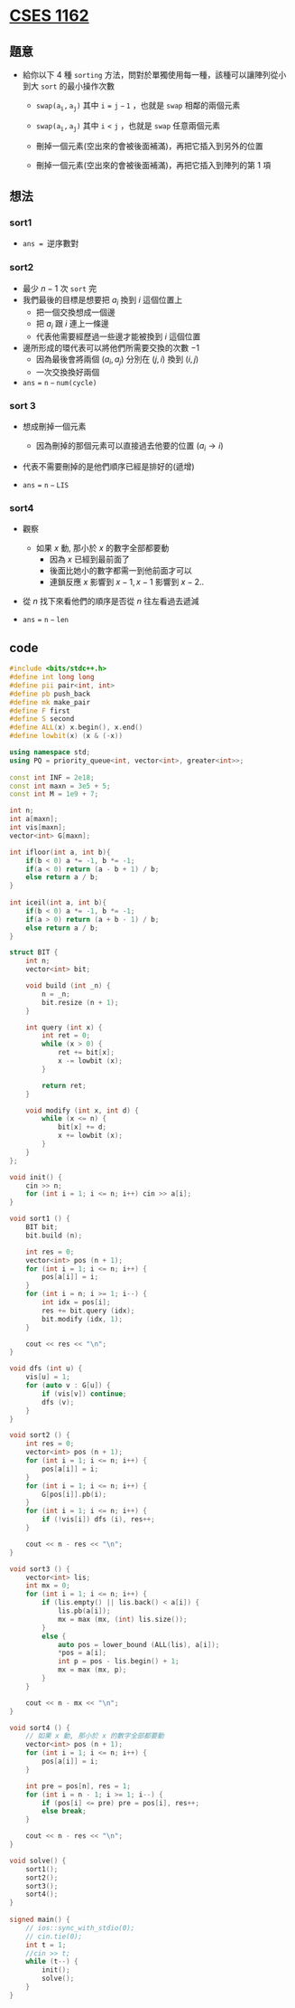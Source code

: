 # [CSES 1162](https://cses.fi/problemset/task/1162/)

## 題意

- 給你以下 $4$ 種 $\texttt{sorting}$ 方法，問對於單獨使用每一種，該種可以讓陣列從小到大 $\texttt{sort}$ 的最小操作次數

  - $\texttt{swap}\mathtt{(a_i,a_j)}$ 其中 $\mathtt{i=j-1}$  ，也就是 $\texttt{swap}$ 相鄰的兩個元素

  - $\texttt{swap}\mathtt{(a_i,a_j)}$ 其中 $\mathtt{i\lt j}$  ，也就是 $\texttt{swap}$ 任意兩個元素

  - 刪掉一個元素(空出來的會被後面補滿)，再把它插入到另外的位置

  - 刪掉一個元素(空出來的會被後面補滿)，再把它插入到陣列的第 $1$ 項

## 想法

### sort1

- $\texttt{ans = }$逆序數對

### sort2

- 最少 $n-1$ 次 $\texttt{sort}$ 完
- 我們最後的目標是想要把 $a_i$ 換到 $i$ 這個位置上
  - 把一個交換想成一個邊
  - 把 $a_i$ 跟 $i$ 連上一條邊
  - 代表他需要經歷過一些邊才能被換到 $i$ 這個位置
- 邊所形成的環代表可以將他們所需要交換的次數 $-1$ 
  - 因為最後會將兩個 $(a_i,a_j)$ 分別在 $(j,i)$ 換到 $(i,j)$
  - 一次交換換好兩個
- $\mathtt{ans=n-num(cycle)}$

### sort 3

- 想成刪掉一個元素
  - 因為刪掉的那個元素可以直接過去他要的位置 $(a_i\rightarrow i)$
- 代表不需要刪掉的是他們順序已經是排好的(遞增)

- $\mathtt{ans=n-LIS}$ 

### sort4

- 觀察
  - 如果 $x$ 動, 那小於 $x$ 的數字全部都要動
    - 因為 $x$ 已經到最前面了
    - 後面比她小的數字都需一到他前面才可以
    - 連鎖反應 $x$ 影響到 $x-1,x-1$ 影響到 $x-2..$
- 從 $n$ 找下來看他們的順序是否從 $n$ 往左看過去遞減

- $\mathtt{ans=n-len}$ 

## code

```cpp
#include <bits/stdc++.h>
#define int long long
#define pii pair<int, int>
#define pb push_back
#define mk make_pair
#define F first
#define S second
#define ALL(x) x.begin(), x.end()
#define lowbit(x) (x & (-x))

using namespace std;
using PQ = priority_queue<int, vector<int>, greater<int>>;
 
const int INF = 2e18;
const int maxn = 3e5 + 5;
const int M = 1e9 + 7;

int n;
int a[maxn];
int vis[maxn];
vector<int> G[maxn];

int ifloor(int a, int b){
    if(b < 0) a *= -1, b *= -1;
    if(a < 0) return (a - b + 1) / b;
    else return a / b;
}
 
int iceil(int a, int b){
    if(b < 0) a *= -1, b *= -1;
    if(a > 0) return (a + b - 1) / b;
    else return a / b;
}

struct BIT {
    int n;
    vector<int> bit;

    void build (int _n) {
        n = _n;
        bit.resize (n + 1);
    }

    int query (int x) {
        int ret = 0;
        while (x > 0) {
            ret += bit[x];
            x -= lowbit (x);
        }

        return ret;
    }

    void modify (int x, int d) {
        while (x <= n) {
            bit[x] += d;
            x += lowbit (x);
        }
    }
}; 

void init() {
    cin >> n;
    for (int i = 1; i <= n; i++) cin >> a[i];
}

void sort1 () {
    BIT bit;
    bit.build (n);

    int res = 0;
    vector<int> pos (n + 1);
    for (int i = 1; i <= n; i++) {
        pos[a[i]] = i;
    }
    for (int i = n; i >= 1; i--) {
        int idx = pos[i];
        res += bit.query (idx);
        bit.modify (idx, 1);
    }

    cout << res << "\n";
}

void dfs (int u) {
    vis[u] = 1;
    for (auto v : G[u]) {
        if (vis[v]) continue;
        dfs (v);
    }
}

void sort2 () {
    int res = 0;
    vector<int> pos (n + 1);
    for (int i = 1; i <= n; i++) {
        pos[a[i]] = i;
    }
    for (int i = 1; i <= n; i++) {
        G[pos[i]].pb(i);
    }
    for (int i = 1; i <= n; i++) {
        if (!vis[i]) dfs (i), res++;
    }

    cout << n - res << "\n";
}

void sort3 () {
    vector<int> lis;
    int mx = 0;
    for (int i = 1; i <= n; i++) {
        if (lis.empty() || lis.back() < a[i]) {
            lis.pb(a[i]);
            mx = max (mx, (int) lis.size());
        } 
        else {
            auto pos = lower_bound (ALL(lis), a[i]);
            *pos = a[i];
            int p = pos - lis.begin() + 1;
            mx = max (mx, p);
        }
    }

    cout << n - mx << "\n";
}

void sort4 () {
    // 如果 x 動, 那小於 x 的數字全部都要動
    vector<int> pos (n + 1);
    for (int i = 1; i <= n; i++) {
        pos[a[i]] = i;
    }

    int pre = pos[n], res = 1;
    for (int i = n - 1; i >= 1; i--) {
        if (pos[i] <= pre) pre = pos[i], res++;
        else break;
    }

    cout << n - res << "\n";
}

void solve() {
    sort1();
    sort2();
    sort3();
    sort4();
} 
 
signed main() {
    // ios::sync_with_stdio(0);
    // cin.tie(0);
    int t = 1;
    //cin >> t;
    while (t--) {
        init();
        solve();
    }
} 
```

